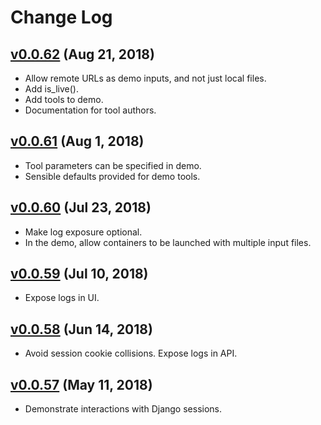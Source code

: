 # Change Log

## [v0.0.62](https://pypi.org/project/django-docker-engine/0.0.62/) (Aug 21, 2018)

* Allow remote URLs as demo inputs, and not just local files.
* Add is_live().
* Add tools to demo.
* Documentation for tool authors.


## [v0.0.61](https://pypi.org/project/django-docker-engine/0.0.61/) (Aug 1, 2018)

* Tool parameters can be specified in demo.
* Sensible defaults provided for demo tools.


## [v0.0.60](https://pypi.org/project/django-docker-engine/0.0.60/) (Jul 23, 2018)

* Make log exposure optional.
* In the demo, allow containers to be launched with multiple input files.


## [v0.0.59](https://pypi.org/project/django-docker-engine/0.0.59/) (Jul 10, 2018)

* Expose logs in UI.


## [v0.0.58](https://pypi.org/project/django-docker-engine/0.0.58/) (Jun 14, 2018)

* Avoid session cookie collisions. Expose logs in API.


## [v0.0.57](https://pypi.org/project/django-docker-engine/0.0.57/) (May 11, 2018)

* Demonstrate interactions with Django sessions.
